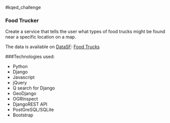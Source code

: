 #kqed_challenge

### Food Trucker

Create a service that tells the user what types of food trucks might be found
near a specific location on a map.

The data is available on [DataSF](http://www.datasf.org/): [Food
Trucks](https://data.sfgov.org/Permitting/Mobile-Food-Facility-Permit/rqzj-sfat)

###Technologies used:

* Python
* Django
* Javascript
* jQuery
* Q search for Django
* GeoDjango
* OGRInspect
* DjangoREST API
* PostGreSQL/SQLite
* Bootstrap